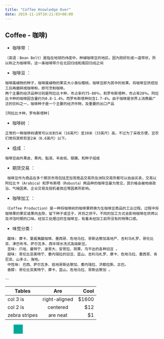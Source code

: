 ```yaml
---
title: "Coffee Knowledge Over"
date: 2019-11-19T10:21:03+08:00
---
```


## Coffee - 咖啡)

- 咖啡带 ：
~~~text
（英语：Bean Belt）是指在地球的纬度中，种植咖啡豆的地区。因为刚好形成一道带状，所以称之为咖啡带。这一条咖啡带介在北回归线和南回归线之间
~~~

- 咖啡豆 ：
~~~~text 
咖啡属植物的种子，咖啡属植物的果实大小类似樱桃，咖啡豆即为其中的核果。将咖啡豆烘焙加工后再磨碎成咖啡粉，即可烹制咖啡。
两个主要的经济品种分别是阿拉比卡种，市占率约75-80％，和罗布斯塔种，市占率20％。阿拉比卡种的咖啡因含量约为0.8-1.4%，而罗布斯塔种则含1.7-4%。由于咖啡是世界上消费最广泛的饮料之一，咖啡种子是一个主要的经济作物，及重要的出口产品

[阿拉比卡种，罗布斯塔种]
~~~~

- 咖啡树 ： 
~~~~text
正常的一株咖啡树通常可以长到5米（16英尺）至10米（33英尺）高，不过为了采收方便，豆农们常将其修剪至2米（6.6英尺）以下。
~~~~

- 组成 ：
~~~~text
咖啡豆由外果皮、果肉、黏液、羊皮纸、银膜、和种子组成
~~~~

- 期货交易 ：
~~~~text
 咖啡豆作为商品在多个期货市场包括芝加哥商品交易所及洲际交易所都可以自由买卖，交易以阿拉比卡（Arabica）和罗布斯塔（Robusta）两品种的咖啡豆最为常见，其价格会被地缘政治、气候因素、企业交易及投机者效应等因素所影响。
~~~~

- 咖啡加工 ：
~~~~text
（Coffee Production）是一种将咖啡树的咖啡果转换为生咖啡豆商品的工业过程。过程中将咖啡果的果实或果肉去除，留下种子或豆子，并将之烘干。不同的加工方式会影响咖啡在烘烤以及冲泡时期的口味。经加工处理过的生咖啡豆，有着未经加工前所没有的特殊口感。
~~~~

- 味觉分类：
~~~~textmate
 酸味: 摩卡、夏威夷酸咖啡、墨西哥、危地马拉、哥斯达黎加高地产、吉利马札罗、哥伦比亚、津巴布韦、萨尔瓦多、西半球水洗式高级新豆。
 苦味: 爪哇、曼特宁、波哥大、安哥拉、刚果、乌干达的各种旧豆 。
 甜味: 哥伦比亚美特宁、委内瑞拉的旧豆、蓝山、吉利马札罗、摩卡、危地马拉、墨西哥、肯尼亚、山多士、海地。
 中性味: 巴西、萨尔瓦多、低地哥斯达黎加、委内瑞拉、洪都拉斯、古巴。
 香醇: 哥伦比亚美特宁、摩卡、蓝山、危地马拉、哥斯达黎加 。
~~~~

···

| Tables        |      Are      |   Cool |
| ------------- | :-----------: | -----: |
| col 3 is      | right-aligned | \$1600 |
| col 2 is      |   centered    |   \$12 |
| zebra stripes |   are neat    |    \$1 |


<div id="htmldemo"></div>
<style>
  #htmldemo {
    height: 30px;
    width: 30px;
    background-color: #00aa9a;
    animation-name: moveX;
    animation-duration: 1s;
    animation-timing-function: linear;
    animation-iteration-count: infinite;
    animation-direction: alternate;
    animation-fill-mode: both;
  }
  @keyframes moveX {
    0% {
      transform: translateX(1px);
    }
    100% {
      transform: translateX(800px);
    }
  }
</style>